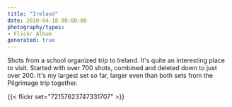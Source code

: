 ```yaml
---
title: "Ireland"
date: 2010-04-18 00:00:00
photography/types:
- Flickr Album
generated: true
---
```

Shots from a school organized trip to Ireland.  It's quite an interesting place to visit.  Started with over 700 shots, combined and deleted down to just over 200.  It's my largest set so far, larger even than both sets from the Pilgrimage trip together.

{{< flickr set="72157623747331707" >}}
